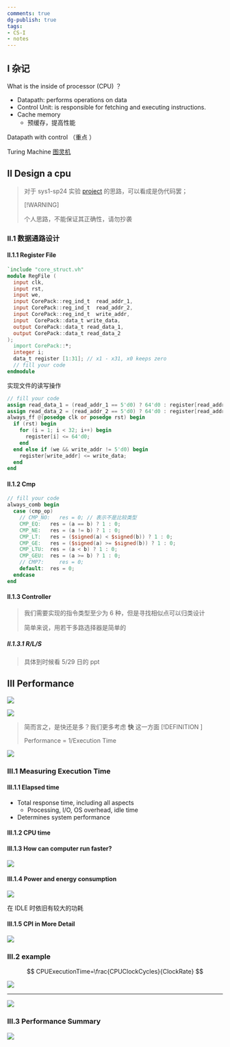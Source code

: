 ```yaml
---
comments: true
dg-publish: true
tags:
- CS-I
- notes
---
```


## I 杂记

What is the inside of processor (CPU) ？

- Datapath: performs operations on data
- Control Unit: is responsible for fetching and executing instructions.
- Cache memory
    - 预缓存，提高性能 

Datapath with control （重点 ）

Turing Machine  [图灵机](../../../../course_notes/DMPT/notes/18-Misc.md#图灵机)

## II Design a cpu

> 对于 sys1-sp24 实验 [project](https://zju-sys.pages.zjusct.io/sys1/sys1-sp24/project-1/) 的思路，可以看成是伪代码罢；
> 
> [!WARNING]
>
> 个人思路，不能保证其正确性，请勿抄袭 

### II.1 数据通路设计

#### II.1.1 Register File

```verilog
`include "core_struct.vh"
module RegFile (
  input clk,
  input rst,
  input we,
  input CorePack::reg_ind_t  read_addr_1,
  input CorePack::reg_ind_t  read_addr_2,
  input CorePack::reg_ind_t  write_addr,
  input  CorePack::data_t write_data,
  output CorePack::data_t read_data_1,
  output CorePack::data_t read_data_2
);
  import CorePack::*;
  integer i;
  data_t register [1:31]; // x1 - x31, x0 keeps zero
  // fill your code
endmodule
```

实现文件的读写操作

```verilog
// fill your code
assign read_data_1 = (read_addr_1 == 5'd0) ? 64'd0 : register[read_addr_1];
assign read_data_2 = (read_addr_2 == 5'd0) ? 64'd0 : register[read_addr_2];
always_ff @(posedge clk or posedge rst) begin
  if (rst) begin
    for (i = 1; i < 32; i++) begin
      register[i] <= 64'd0;
    end
  end else if (we && write_addr != 5'd0) begin
    register[write_addr] <= write_data;
  end
end
```

#### II.1.2 Cmp

```verilog
// fill your code
always_comb begin
  case (cmp_op)
    // CMP_NO:   res = 0; // 表示不是比较类型
    CMP_EQ:   res = (a == b) ? 1 : 0;
    CMP_NE:   res = (a != b) ? 1 : 0;
    CMP_LT:   res = ($signed(a) < $signed(b)) ? 1 : 0;
    CMP_GE:   res = ($signed(a) >= $signed(b)) ? 1 : 0;
    CMP_LTU:  res = (a < b) ? 1 : 0;
    CMP_GEU:  res = (a >= b) ? 1 : 0;
    // CMP7:     res = 0;
    default:  res = 0;
  endcase
end
```

#### II.1.3 Controller

> 我们需要实现的指令类型至少为 6 种，但是寻找相似点可以归类设计
> 
> 简单来说，用若干多路选择器是简单的

##### II.1.3.1 R/L/S

> 具体到时候看 5/29 日的 ppt

## III Performance

![](attachments/07-.png)

![](attachments/07--1.png)

> 简而言之，是快还是多？我们更多考虑 **快** 这一方面
> [!DEFINITION ]
>
> Performance = 1/Execution Time

![](attachments/07--2.png)

### III.1 Measuring Execution Time

#### III.1.1 Elapsed time

- Total response time, including all aspects
    - Processing, I/O, OS overhead, idle time
- Determines system performance

#### III.1.2 CPU time

#### III.1.3 How can computer run faster?

![](attachments/07--3.png)

#### III.1.4 Power and energy consumption

![](attachments/07--4.png)

在 IDLE 时依旧有较大的功耗

#### III.1.5 CPI in More Detail

![](attachments/07--6.png)

### III.2 example

$$
CPUExecutionTime=\frac{CPUClockCycles}{ClockRate}
$$

![](attachments/07--5.png)

---

![](attachments/07--8.png)

### III.3 Performance Summary

![](attachments/07--7.png)


